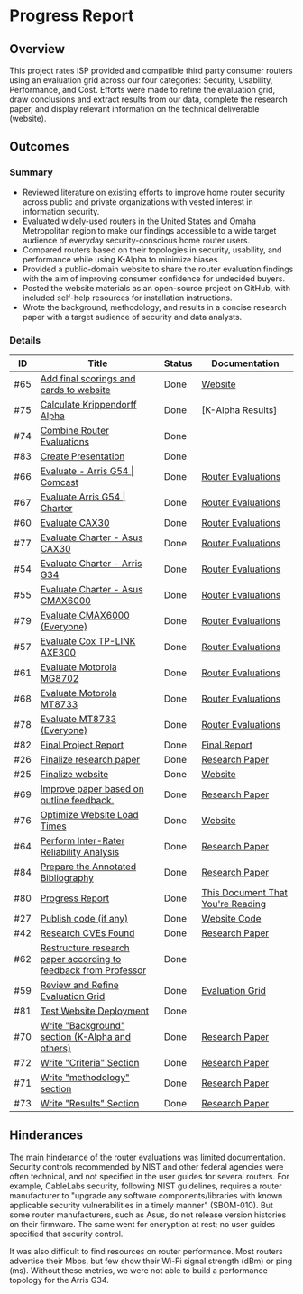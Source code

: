
# Progress Report

## Overview
This project rates ISP provided and compatible third party consumer routers using an evaluation grid across our four categories: Security, Usability, Performance, and Cost. Efforts were made to refine the evaluation grid, draw conclusions and extract results from our data, complete the research paper, and display relevant information on the technical deliverable (website).

## Outcomes
### Summary
- Reviewed literature on existing efforts to improve home router security across public and private organizations with vested interest in information security. 
- Evaluated widely-used routers in the United States and Omaha Metropolitan region to make our findings accessible to a wide target audience of everyday security-conscious home router users. 
- Compared routers based on their topologies in security, usability, and performance while using K-Alpha to minimize biases. 
- Provided a public-domain website to share the router evaluation findings with the aim of improving consumer confidence for undecided buyers. 
- Posted the website materials as an open-source project on GitHub, with included self-help resources for installation instructions. 
- Wrote the background, methodology, and results in a concise research paper with a target audience of security and data analysts.

### Details
| ID   | Title                                                                                                                                          | Status |       Documentation|
|------|------------------------------------------------------------------------------------------------------------------------------------------------|--------|----------------------|
| #65  | [Add final scorings and cards to website](https://github.com/SreeanRikkala/Breaking-Down-ISP-Routers-Security-Privacy-Insights/issues/65)    | Done   | [Website](https://router-security.mek-tech.net/) |
| #75  | [Calculate Krippendorff Alpha](https://github.com/SreeanRikkala/Breaking-Down-ISP-Routers-Security-Privacy-Insights/issues/75)               | Done   | [K-Alpha Results] |(https://github.com/SreeanRikkala/Breaking-Down-ISP-Routers-Security-Privacy-Insights/blob/main/Milestone_3/K-Alpha/K-Alpha-Results.xlsx)
| #74  | [Combine Router Evaluations](https://github.com/SreeanRikkala/Breaking-Down-ISP-Routers-Security-Privacy-Insights/issues/74)                 | Done   | |
| #83  | [Create Presentation](https://github.com/SreeanRikkala/Breaking-Down-ISP-Routers-Security-Privacy-Insights/issues/83)                         | Done   |  |
| #66  | [Evaluate - Arris G54 \| Comcast](https://github.com/SreeanRikkala/Breaking-Down-ISP-Routers-Security-Privacy-Insights/issues/66)            | Done   | [Router Evaluations](https://github.com/SreeanRikkala/Breaking-Down-ISP-Routers-Security-Privacy-Insights/blob/main/Milestone_3/Research_Paper/Evaluation-Grid-Category-Sorted.xlsx) |
| #67  | [Evaluate Arris G54 \| Charter](https://github.com/SreeanRikkala/Breaking-Down-ISP-Routers-Security-Privacy-Insights/issues/67)              | Done   | [Router Evaluations](https://github.com/SreeanRikkala/Breaking-Down-ISP-Routers-Security-Privacy-Insights/blob/main/Milestone_3/Research_Paper/Evaluation-Grid-Category-Sorted.xlsx) |
| #60  | [Evaluate CAX30](https://github.com/SreeanRikkala/Breaking-Down-ISP-Routers-Security-Privacy-Insights/issues/60)                              | Done   | [Router Evaluations](https://github.com/SreeanRikkala/Breaking-Down-ISP-Routers-Security-Privacy-Insights/blob/main/Milestone_3/Research_Paper/Evaluation-Grid-Category-Sorted.xlsx) |
| #77  | [Evaluate Charter - Asus CAX30](https://github.com/SreeanRikkala/Breaking-Down-ISP-Routers-Security-Privacy-Insights/issues/77)              | Done   | [Router Evaluations](https://github.com/SreeanRikkala/Breaking-Down-ISP-Routers-Security-Privacy-Insights/blob/main/Milestone_3/Research_Paper/Evaluation-Grid-Category-Sorted.xlsx) |
| #54  | [Evaluate Charter - Arris G34](https://github.com/SreeanRikkala/Breaking-Down-ISP-Routers-Security-Privacy-Insights/issues/54)               | Done   | [Router Evaluations](https://github.com/SreeanRikkala/Breaking-Down-ISP-Routers-Security-Privacy-Insights/blob/main/Milestone_3/Research_Paper/Evaluation-Grid-Category-Sorted.xlsx) |
| #55  | [Evaluate Charter - Asus CMAX6000](https://github.com/SreeanRikkala/Breaking-Down-ISP-Routers-Security-Privacy-Insights/issues/55)           | Done   | [Router Evaluations](https://github.com/SreeanRikkala/Breaking-Down-ISP-Routers-Security-Privacy-Insights/blob/main/Milestone_3/Research_Paper/Evaluation-Grid-Category-Sorted.xlsx) |
| #79  | [Evaluate CMAX6000 (Everyone)](https://github.com/SreeanRikkala/Breaking-Down-ISP-Routers-Security-Privacy-Insights/issues/79)               | Done   | [Router Evaluations](https://github.com/SreeanRikkala/Breaking-Down-ISP-Routers-Security-Privacy-Insights/blob/main/Milestone_3/Research_Paper/Evaluation-Grid-Category-Sorted.xlsx) |
| #57  | [Evaluate Cox TP-LINK AXE300](https://github.com/SreeanRikkala/Breaking-Down-ISP-Routers-Security-Privacy-Insights/issues/57)                | Done   | [Router Evaluations](https://github.com/SreeanRikkala/Breaking-Down-ISP-Routers-Security-Privacy-Insights/blob/main/Milestone_3/Research_Paper/Evaluation-Grid-Category-Sorted.xlsx) |
| #61  | [Evaluate Motorola MG8702](https://github.com/SreeanRikkala/Breaking-Down-ISP-Routers-Security-Privacy-Insights/issues/61)                   | Done   | [Router Evaluations](https://github.com/SreeanRikkala/Breaking-Down-ISP-Routers-Security-Privacy-Insights/blob/main/Milestone_3/Research_Paper/Evaluation-Grid-Category-Sorted.xlsx) |
| #68  | [Evaluate Motorola MT8733](https://github.com/SreeanRikkala/Breaking-Down-ISP-Routers-Security-Privacy-Insights/issues/68)                   | Done   | [Router Evaluations](https://github.com/SreeanRikkala/Breaking-Down-ISP-Routers-Security-Privacy-Insights/blob/main/Milestone_3/Research_Paper/Evaluation-Grid-Category-Sorted.xlsx) |
| #78  | [Evaluate MT8733 (Everyone)](https://github.com/SreeanRikkala/Breaking-Down-ISP-Routers-Security-Privacy-Insights/issues/78)                 | Done   | [Router Evaluations](https://github.com/SreeanRikkala/Breaking-Down-ISP-Routers-Security-Privacy-Insights/blob/main/Milestone_3/Research_Paper/Evaluation-Grid-Category-Sorted.xlsx) |
| #82  | [Final Project Report](https://github.com/SreeanRikkala/Breaking-Down-ISP-Routers-Security-Privacy-Insights/issues/82)                        | Done   | [Final Report](https://github.com/SreeanRikkala/Breaking-Down-ISP-Routers-Security-Privacy-Insights/blob/main/README.md) |
| #26  | [Finalize research paper](https://github.com/SreeanRikkala/Breaking-Down-ISP-Routers-Security-Privacy-Insights/issues/26)                    | Done   | [Research Paper](https://github.com/SreeanRikkala/Breaking-Down-ISP-Routers-Security-Privacy-Insights/blob/main/Milestone_3/Research_Paper/ISP-Router-Security.pdf) |
| #25  | [Finalize website](https://github.com/SreeanRikkala/Breaking-Down-ISP-Routers-Security-Privacy-Insights/issues/25)                            | Done   | [Website](https://router-security.mek-tech.net/) |
| #69  | [Improve paper based on outline feedback.](https://github.com/SreeanRikkala/Breaking-Down-ISP-Routers-Security-Privacy-Insights/issues/69)   | Done   | [Research Paper](https://github.com/SreeanRikkala/Breaking-Down-ISP-Routers-Security-Privacy-Insights/blob/main/Milestone_3/Research_Paper/ISP-Router-Security.pdf) |
| #76  | [Optimize Website Load Times](https://github.com/SreeanRikkala/Breaking-Down-ISP-Routers-Security-Privacy-Insights/issues/76)                | Done   | [Website](https://router-security.mek-tech.net/) |
| #64  | [Perform Inter-Rater Reliability Analysis](https://github.com/SreeanRikkala/Breaking-Down-ISP-Routers-Security-Privacy-Insights/issues/64)   | Done   | [Research Paper](https://github.com/SreeanRikkala/Breaking-Down-ISP-Routers-Security-Privacy-Insights/blob/main/Milestone_3/Research_Paper/ISP-Router-Security.pdf) |
| #84  | [Prepare the Annotated Bibliography](https://github.com/SreeanRikkala/Breaking-Down-ISP-Routers-Security-Privacy-Insights/issues/84)         | Done   | [Research Paper](https://github.com/SreeanRikkala/Breaking-Down-ISP-Routers-Security-Privacy-Insights/blob/main/Milestone_3/Research_Paper/ISP-Router-Security.pdf) |
| #80  | [Progress Report](https://github.com/SreeanRikkala/Breaking-Down-ISP-Routers-Security-Privacy-Insights/issues/80)                             | Done   | [This Document That You're Reading](https://github.com/SreeanRikkala/Breaking-Down-ISP-Routers-Security-Privacy-Insights/blob/main/Milestone_3/milestone-3.md) |
| #27  | [Publish code (if any)](https://github.com/SreeanRikkala/Breaking-Down-ISP-Routers-Security-Privacy-Insights/issues/27)                       | Done   | [Website Code](https://github.com/SreeanRikkala/Breaking-Down-ISP-Routers-Security-Privacy-Insights/tree/main/react-website) |
| #42  | [Research CVEs Found](https://github.com/SreeanRikkala/Breaking-Down-ISP-Routers-Security-Privacy-Insights/issues/42)                         | Done   | [Research Paper](https://github.com/SreeanRikkala/Breaking-Down-ISP-Routers-Security-Privacy-Insights/blob/main/Milestone_3/Research_Paper/ISP-Router-Security.pdf) |
| #62  | [Restructure research paper according to feedback from Professor](https://github.com/SreeanRikkala/Breaking-Down-ISP-Routers-Security-Privacy-Insights/issues/62) | Done | |
| #59  | [Review and Refine Evaluation Grid](https://github.com/SreeanRikkala/Breaking-Down-ISP-Routers-Security-Privacy-Insights/issues/59)          | Done   | [Evaluation Grid](https://github.com/SreeanRikkala/Breaking-Down-ISP-Routers-Security-Privacy-Insights/blob/main/Milestone_3/Research_Paper/Evaluation-Grid-Category-Sorted.xlsx) |
| #81  | [Test Website Deployment](https://github.com/SreeanRikkala/Breaking-Down-ISP-Routers-Security-Privacy-Insights/issues/81)                     | Done   | |
| #70  | [Write "Background" section (K-Alpha and others)](https://github.com/SreeanRikkala/Breaking-Down-ISP-Routers-Security-Privacy-Insights/issues/70) | Done | [Research Paper](https://github.com/SreeanRikkala/Breaking-Down-ISP-Routers-Security-Privacy-Insights/blob/main/Milestone_3/Research_Paper/ISP-Router-Security.pdf) |
| #72  | [Write "Criteria" Section](https://github.com/SreeanRikkala/Breaking-Down-ISP-Routers-Security-Privacy-Insights/issues/72)                    | Done   | [Research Paper](https://github.com/SreeanRikkala/Breaking-Down-ISP-Routers-Security-Privacy-Insights/blob/main/Milestone_3/Research_Paper/ISP-Router-Security.pdf) |
| #71  | [Write "methodology" section](https://github.com/SreeanRikkala/Breaking-Down-ISP-Routers-Security-Privacy-Insights/issues/71)                 | Done   | [Research Paper](https://github.com/SreeanRikkala/Breaking-Down-ISP-Routers-Security-Privacy-Insights/blob/main/Milestone_3/Research_Paper/ISP-Router-Security.pdf) |
| #73  | [Write "Results" Section](https://github.com/SreeanRikkala/Breaking-Down-ISP-Routers-Security-Privacy-Insights/issues/73)                     | Done   | [Research Paper](https://github.com/SreeanRikkala/Breaking-Down-ISP-Routers-Security-Privacy-Insights/blob/main/Milestone_3/Research_Paper/ISP-Router-Security.pdf) |

## Hinderances
The main hinderance of the router evaluations was limited documentation. Security controls recommended by NIST and other federal agencies were often technical, and not specified in the user guides for several routers. For example, CableLabs security, following NIST guidelines, requires a router manufacturer to "upgrade any software components/libraries with known applicable security vulnerabilities in a timely manner" (SBOM-010). But some router manufacturers, such as Asus, do not release version histories on their firmware. The same went for encryption at rest; no user guides specified that security control. 

It was also difficult to find resources on router performance. Most routers advertise their Mbps, but few show their Wi-Fi signal strength (dBm) or ping (ms). Without these metrics, we were not able to build a performance topology for the Arris G34. 

